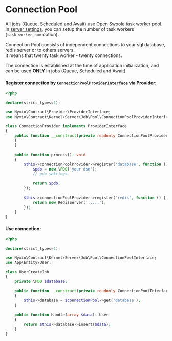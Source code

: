 # Connection Pool

All jobs (Queue, Scheduled and Await) use Open Swoole task worker pool. In [server settings](../configuration.md#serverphp), you can setup the number of task workers (`task_worker_num` option).

<p/>

Connection Pool consists of independent connections to your sql database, redis server or to others servers. 
<br>It means that twenty task worker - twenty connections. 

<p/>

The connection is established at the time of application initialization, and can be used **ONLY** in jobs (Queue, Scheduled and Await).


#### Register connection by `ConnectionPoolProviderInterface` via [Provider](../providers.md):
```php
<?php

declare(strict_types=1);

use Nyxio\Contract\Provider\ProviderInterface;
use Nyxio\Contract\Kernel\Server\Job\Pool\ConnectionPoolProviderInterface;

class ConnectionProvider implements ProviderInterface
{
    public function __construct(private readonly ConnectionPoolProviderInterface $connectionPoolProvider)
    {
    }
    
    public function process(): void
    {
        $this->connectionPoolProvider->register('database', function () {
            $pdo = new \PDO('your dsn');
            // pdo settings
            
            return $pdo;
        });
        
        $this->connectionPoolProvider->register('redis', function () {
            return new RedisServer('.....');
        });
    }
}
```


#### Use connection:

```php
<?php

declare(strict_types=1);

use Nyxio\Contract\Kernel\Server\Job\Pool\ConnectionPoolInterface;
use App\Entity\User;

class UserCreateJob
{
    private \PDO $database;
    
    public function __construct(private readonly ConnectionPoolInterface $connectionPool)
    {
        $this->database = $connectionPool->get('database');
    }
    
    public function handle(array $data): User
    {
        return $this->database->insert($data);
    }
}
```

